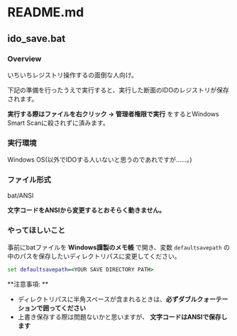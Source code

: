 # README.md

## ido_save.bat

### Overview

いちいちレジストリ操作するの面倒な人向け。

下記の準備を行ったうえで実行すると、実行した断面のIDOのレジストリが保存されます。

**実行する際はファイルを右クリック -> 管理者権限で実行** をするとWindows Smart Scanに殺されずに済みます。

### 実行環境

Windows OS(以外でIDOする人いないと思うのであれですが……。)

### ファイル形式

bat/ANSI

**文字コードをANSIから変更するとおそらく動きません。**

### やってほしいこと

事前にbatファイルを **Windows謹製のメモ帳** で開き、変数 `defaultsavepath` の中のパスを保存したいディレクトリパスに変更してください。

```bat
set defaultsavepath=<YOUR SAVE DIRECTORY PATH>
```

**注意事項: **

- ディレクトリパスに半角スペースが含まれるときは、**必ずダブルクォーテーションで囲ってください**
- 上書き保存する際は問題ないかと思いますが、 **文字コードはANSIで保存します**